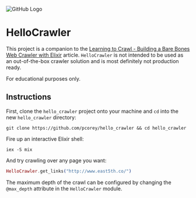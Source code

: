 ![GitHub Logo](https://s3-us-west-1.amazonaws.com/www.east5th.co/img/hello-crawler.png)

# HelloCrawler

This project is a companion to the [Learning to Crawl - Building a Bare Bones Web Crawler with Elixir](http://www.east5th.co/blog/2017/10/09/learning-to-crawl-building-a-bare-bones-web-crawler-with-elixir/) article. `HelloCrawler` is not intended to be used as an out-of-the-box crawler solution and is most definitely not production ready.

For educational purposes only.

## Instructions

First, clone the `hello_crawler` project onto your machine and `cd` into the new `hello_crawler` directory:

```
git clone https://github.com/pcorey/hello_crawler && cd hello_crawler
```

Fire up an interactive Elixir shell:

```
iex -S mix
```

And try crawling over any page you want:

```elixir
HelloCrawler.get_links("http://www.east5th.co/")
```

The maximum depth of the crawl can be configured by changing the `@max_depth` attribute in the `HelloCrawler` module.

